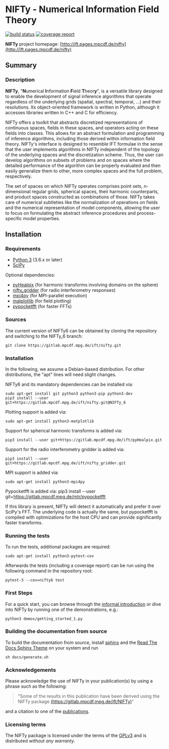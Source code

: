 NIFTy - Numerical Information Field Theory
==========================================
[![build status](https://gitlab.mpcdf.mpg.de/ift/NIFTy/badges/NIFTy_6/build.svg)](https://gitlab.mpcdf.mpg.de/ift/NIFTy/commits/NIFTy_6)
[![coverage report](https://gitlab.mpcdf.mpg.de/ift/NIFTy/badges/NIFTy_6/coverage.svg)](https://gitlab.mpcdf.mpg.de/ift/NIFTy/commits/NIFTy_6)

**NIFTy** project homepage:
[http://ift.pages.mpcdf.de/nifty](http://ift.pages.mpcdf.de/nifty)

Summary
-------

### Description

**NIFTy**, "**N**umerical **I**nformation **F**ield **T**heor<strong>y</strong>", is
a versatile library designed to enable the development of signal
inference algorithms that operate regardless of the underlying grids
(spatial, spectral, temporal, …) and their resolutions.
Its object-oriented framework is written in Python, although it accesses
libraries written in C++ and C for efficiency.

NIFTy offers a toolkit that abstracts discretized representations of
continuous spaces, fields in these spaces, and operators acting on
these fields into classes.
This allows for an abstract formulation and programming of inference
algorithms, including those derived within information field theory.
NIFTy's interface is designed to resemble IFT formulae in the sense
that the user implements algorithms in NIFTy independent of the topology
of the underlying spaces and the discretization scheme.
Thus, the user can develop algorithms on subsets of problems and on
spaces where the detailed performance of the algorithm can be properly
evaluated and then easily generalize them to other, more complex spaces
and the full problem, respectively.

The set of spaces on which NIFTy operates comprises point sets,
*n*-dimensional regular grids, spherical spaces, their harmonic
counterparts, and product spaces constructed as combinations of those.
NIFTy takes care of numerical subtleties like the normalization of
operations on fields and the numerical representation of model
components, allowing the user to focus on formulating the abstract
inference procedures and process-specific model properties.


Installation
------------

### Requirements

- [Python 3](https://www.python.org/) (3.6.x or later)
- [SciPy](https://www.scipy.org/)

Optional dependencies:
- [pyHealpix](https://gitlab.mpcdf.mpg.de/ift/pyHealpix) (for harmonic
    transforms involving domains on the sphere)
- [nifty_gridder](https://gitlab.mpcdf.mpg.de/ift/nifty_gridder) (for radio
    interferometry responses)
- [mpi4py](https://mpi4py.scipy.org) (for MPI-parallel execution)
- [matplotlib](https://matplotlib.org/) (for field plotting)
- [pypocketfft](https://gitlab.mpcdf.mpg.de/mtr/pypocketfft) (for faster FFTs)

### Sources

The current version of NIFTy6 can be obtained by cloning the repository and
switching to the NIFTy_6 branch:

    git clone https://gitlab.mpcdf.mpg.de/ift/nifty.git

### Installation

In the following, we assume a Debian-based distribution. For other
distributions, the "apt" lines will need slight changes.

NIFTy6 and its mandatory dependencies can be installed via:

    sudo apt-get install git python3 python3-pip python3-dev
    pip3 install --user git+https://gitlab.mpcdf.mpg.de/ift/nifty.git@NIFTy_6

Plotting support is added via:

    sudo apt-get install python3-matplotlib

Support for spherical harmonic transforms is added via:

    pip3 install --user git+https://gitlab.mpcdf.mpg.de/ift/pyHealpix.git

Support for the radio interferometry gridder is added via:

    pip3 install --user git+https://gitlab.mpcdf.mpg.de/ift/nifty_gridder.git

MPI support is added via:

    sudo apt-get install python3-mpi4py

Pypocketfft is added via:
    pip3 install --user git+https://gitlab.mpcdf.mpg.de/mtr/pypocketfft

If this library is present, NIFTy will detect it automatically and prefer
it over SciPy's FFT. The underlying code is actually the same, but
pypocketfft is compiled with optimizations for the host CPU and can provide
significantly faster transforms.

### Running the tests

To run the tests, additional packages are required:

    sudo apt-get install python3-pytest-cov

Afterwards the tests (including a coverage report) can be run using the
following command in the repository root:

    pytest-3 --cov=nifty6 test

### First Steps

For a quick start, you can browse through the [informal
introduction](http://ift.pages.mpcdf.de/nifty/code.html) or
dive into NIFTy by running one of the demonstrations, e.g.:

    python3 demos/getting_started_1.py

### Building the documentation from source

To build the documentation from source, install
[sphinx](https://www.sphinx-doc.org/en/stable/index.html) and the
[Read The Docs Sphinx Theme](https://github.com/readthedocs/sphinx_rtd_theme)
on your system and run

    sh docs/generate.sh

### Acknowledgements

Please acknowledge the use of NIFTy in your publication(s) by using a
phrase such as the following:

> "Some of the results in this publication have been derived using the
> NIFTy package [(https://gitlab.mpcdf.mpg.de/ift/NIFTy)](https://gitlab.mpcdf.mpg.de/ift/NIFTy)"

and a citation to one of the [publications](http://ift.pages.mpcdf.de/nifty/citations.html).


### Licensing terms

The NIFTy package is licensed under the terms of the
[GPLv3](https://www.gnu.org/licenses/gpl.html) and is distributed
*without any warranty*.
